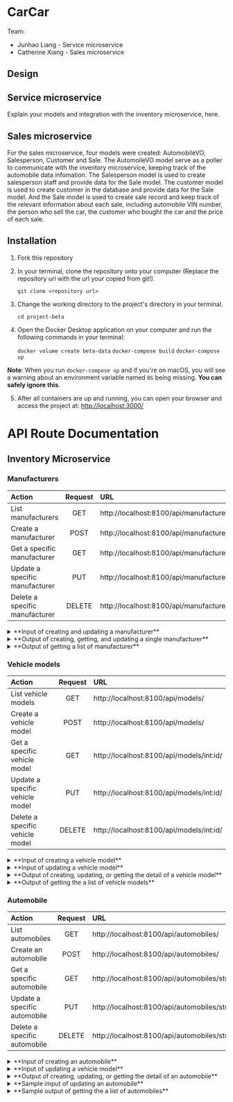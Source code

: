 # CarCar

Team:

* Junhao Liang - Service microservice
* Catherine Xiang - Sales microservice

## Design

## Service microservice

Explain your models and integration with the inventory
microservice, here.

## Sales microservice

For the sales microservice, four models were created: AutomobileVO, Salesperson, Customer and Sale. The AutomoileVO model serve as a poller to communicate with the inventory microservice,
keeping track of the automobile data infomation. The Salesperson model is used to create salesperson staff and provide data for the Sale model. The customer model is used to create customer in the database and provide data for the Sale model. And the Sale model is used to create sale record and keep track of the relevant information about each sale, including automobile VIN number, the person who sell the car, the customer who bought the car and the price of each sale.

## Installation

1. Fork this repository
2. In your terminal, clone the repository onto your computer (Replace the repository url with the url your copied from git!).

    `git clone <repository url>`

3. Change the working directory to the project's directory in your terminal.

    `cd project-beta`

4. Open the Docker Desktop application on your computer and run the following commands in your terminal:

    `docker volume create beta-data`
    `docker-compose build`
    `docker-compose up`

**Note**: When you run `docker-compose up` and if you're on macOS, you will see a warning about an environment variable named `OS` being missing. **You can safely ignore this**.

5. After all containers are up and running, you can open your browser and access the project at: <http://localhost:3000/>

# API Route Documentation

## Inventory Microservice

### Manufacturers

| Action                         | Request | URL                                             |
| :---                           | :----:  | :---                                            |
| List manufacturers             | GET     | http://localhost:8100/api/manufacturers/        |
| Create a manufacturer          | POST    | http://localhost:8100/api/manufacturers/        |
| Get a specific manufacturer    | GET     | http://localhost:8100/api/manufacturers/int:id/ |
| Update a specific manufacturer | PUT     | http://localhost:8100/api/manufacturers/int:id/ |
| Delete a specific manufacturer | DELETE  | http://localhost:8100/api/manufacturers/int:id/ |

<details>
    <summary>**Input of creating and updating a manufacturer**</summary>

    ```
    {
      "name": "Chrysler"
    }
    ```

</details>

<details>
    <summary>**Output of creating, getting, and updating a single manufacturer**</summary>

    ```
    {
      "href": "/api/manufacturers/1/",
      "id": 1,
      "name": "Chrysler"
    }
    ```

</details>

<details>
    <summary>**Output of getting a list of manufacturer**</summary>

    ```
    {
      "manufacturers": [
        {
          "href": "/api/manufacturers/1/",
          "id": 1,
          "name": "Daimler-Chrysler"
        }
      ]
    }
    ```

</details>

### Vehicle models

| Action                          | Request | URL                                      |
| :---                            | :----:  | :---                                     |
| List vehicle models             | GET     | http://localhost:8100/api/models/        |
| Create a vehicle model          | POST    | http://localhost:8100/api/models/        |
| Get a specific vehicle model    | GET     | http://localhost:8100/api/models/int:id/ |
| Update a specific vehicle model | PUT     | http://localhost:8100/api/models/int:id/ |
| Delete a specific vehicle model | DELETE  | http://localhost:8100/api/models/int:id/ |

<details>
    <summary>**Input of creating a vehicle model**</summary>

    ```
    {
      "name": "Sebring",
      "picture_url": "https://upload.wikimedia.org/wikipedia/commons/thumb/7/71/Chrysler_Sebring_front_20090302.jpg/320px-Chrysler_Sebring_front_20090302.jpg",
      "manufacturer_id": 1
    }
    ```

</details>

<details>
    <summary>**Input of updating a vehicle model**</summary>

    ```
    {
      "name": "Sebring",
      "picture_url": "https://upload.wikimedia.org/wikipedia/commons/thumb/7/71/Chrysler_Sebring_front_20090302.jpg/320px-Chrysler_Sebring_front_20090302.jpg"
    }
    ```

</details>

<details>
    <summary>**Output of creating, updating, or getting the detail of a vehicle model**</summary>

    ```
    {
      "href": "/api/models/1/",
      "id": 1,
      "name": "Sebring",
      "picture_url": "https://upload.wikimedia.org/wikipedia/commons/thumb/7/71/Chrysler_Sebring_front_20090302.jpg/320px-Chrysler_Sebring_front_20090302.jpg",
      "manufacturer": {
        "href": "/api/manufacturers/1/",
        "id": 1,
        "name": "Daimler-Chrysler"
      }
    }
    ```

</details>

<details>
    <summary>**Output of getting the a list of vehicle models**</summary>

    ```
    {
      "models": [
        {
          "href": "/api/models/1/",
          "id": 1,
          "name": "Sebring",
          "picture_url": "https://upload.wikimedia.org/wikipedia/commons/thumb/7/71/Chrysler_Sebring_front_20090302.jpg/320px-Chrysler_Sebring_front_20090302.jpg",
          "manufacturer": {
            "href": "/api/manufacturers/1/",
            "id": 1,
            "name": "Daimler-Chrysler"
          }
        }
      ]
    }
    ```

</details>

### Automobile

| Action                       | Request | URL                                            |
| :---                         | :----:  | :---                                           |
| List automobiles             | GET     | http://localhost:8100/api/automobiles/         |
| Create an automobile         | POST    | http://localhost:8100/api/automobiles/         |
| Get a specific automobile    | GET     | http://localhost:8100/api/automobiles/str:vin/ |
| Update a specific automobile | PUT     | http://localhost:8100/api/automobiles/str:vin/ |
| Delete a specific automobile | DELETE  | http://localhost:8100/api/automobiles/str:vin/ |

<details>
    <summary>**Input of creating an automobile**</summary>

    ```
    {
      "color": "red",
      "year": 2012,
      "vin": "1C3CC5FB2AN120174",
      "model_id": 1
    }
    ```

</details>

<details>
    <summary>**Input of updating a vehicle model**</summary>

    ```
    {
      "name": "Sebring",
      "picture_url": "https://upload.wikimedia.org/wikipedia/commons/thumb/7/71/Chrysler_Sebring_front_20090302.jpg/320px-Chrysler_Sebring_front_20090302.jpg"
    }
    ```
    As noted, you query an automobile by its VIN. For example, you would use the URL

    `http://localhost:8100/api/automobiles/1C3CC5FB2AN120174/`

</details>

<details>
    <summary>**Output of creating, updating, or getting the detail of an automobile**</summary>

    ```
    {
      "href": "/api/automobiles/1C3CC5FB2AN120174/",
      "id": 1,
      "color": "yellow",
      "year": 2013,
      "vin": "1C3CC5FB2AN120174",
      "model": {
        "href": "/api/models/1/",
        "id": 1,
        "name": "Sebring",
        "picture_url": "https://upload.wikimedia.org/wikipedia/commons/thumb/7/71/Chrysler_Sebring_front_20090302.jpg/320px-Chrysler_Sebring_front_20090302.jpg",
        "manufacturer": {
          "href": "/api/manufacturers/1/",
          "id": 1,
          "name": "Daimler-Chrysler"
        }
      },
      "sold": false
    }
    ```

</details>

<details>
    <summary>**Sample imput of updating an automobile**</summary>

    ```
    {
      "color": "red",
      "year": 2012,
      "sold": true
    }
    ```

</details>

<details>
    <summary>**Sample output of getting the a list of automobiles**</summary>

    ```
    {
      "autos": [
        {
          "href": "/api/automobiles/1C3CC5FB2AN120174/",
          "id": 1,
          "color": "yellow",
          "year": 2013,
          "vin": "1C3CC5FB2AN120174",
          "model": {
            "href": "/api/models/1/",
            "id": 1,
            "name": "Sebring",
            "picture_url": "https://upload.wikimedia.org/wikipedia/commons/thumb/7/71/Chrysler_Sebring_front_20090302.jpg/320px-Chrysler_Sebring_front_20090302.jpg",
            "manufacturer": {
              "href": "/api/manufacturers/1/",
              "id": 1,
              "name": "Daimler-Chrysler"
            }
        },
        "sold": false
        }
      ]
    }
    ```

</details>
